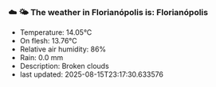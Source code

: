 ### ☁️ 🌤️  The weather in Florianópolis is: Florianópolis

- Temperature: 14.05°C
- On flesh: 13.76°C
- Relative air humidity: 86%
- Rain: 0.0 mm
- Description: Broken clouds
- last updated: 2025-08-15T23:17:30.633576
